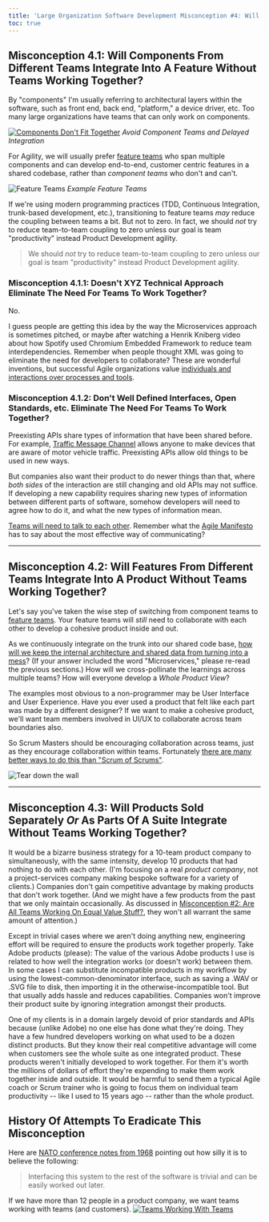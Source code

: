 ```yaml
---
title: 'Large Organization Software Development Misconception #4: Will Parts Made By Different Teams Fit Together By Magic?'
toc: true
---
```

## Misconception 4.1: Will Components From Different Teams Integrate Into A Feature Without Teams Working Together?

By "components" I'm usually referring to architectural layers within the software, such as front end, back end, "platform," a device driver, etc.  Too many large organizations have teams that can only work on components.

[![Components Don't Fit Together](../images/components-dont-fit-together.png)](/Why-Scrum-Isnt-Making-Your-Company-Very-Agile/)
*Avoid Component Teams and Delayed Integration*

For Agility, we will usually prefer [feature teams](https://less.works/less/structure/feature-teams.html) who span multiple components and can develop end-to-end, customer centric features in a shared codebase, rather than *component teams* who don't and can't.

![Feature Teams](../images/feature-teams.png)
*Example Feature Teams*

If we're using modern programming practices (TDD, Continuous Integration, trunk-based development, etc.), transitioning to feature teams *may* reduce the coupling between teams a bit.  But not to zero.  In fact, we should *not* try to reduce team-to-team coupling to zero unless our goal is team "productivity" instead Product Development agility.
> We should *not* try to reduce team-to-team coupling to zero unless our goal is team "productivity" instead Product Development agility.

### Misconception 4.1.1: Doesn't XYZ Technical Approach Eliminate The Need For Teams To Work Together?

No.

I guess people are getting this idea by the way the Microservices approach is sometimes pitched, or maybe after watching a Henrik Kniberg video about how Spotify used Chromium Embedded Framework to reduce team interdependencies.  Remember when people thought XML was going to eliminate the need for developers to collaborate?  These are wonderful inventions, but successful Agile organizations value [individuals and interactions over processes and tools](https://agilemanifesto.org).

### Misconception 4.1.2: Don't Well Defined Interfaces, Open Standards, etc. Eliminate The Need For Teams To Work Together?

Preexisting APIs share types of information that have been shared before.  For example, [Traffic Message Channel](https://en.wikipedia.org/wiki/Traffic_message_channel) allows anyone to make devices that are aware of motor vehicle traffic.  Preexisting APIs allow old things to be used in new ways.

But companies also want their product to do newer things than that, where *both sides* of the interaction are still changing and old APIs may not suffice.  If developing a new capability requires sharing new types of information between different parts of software, somehow developers will need to agree how to do it, and what the new types of information mean.

[Teams will need to talk to each other](https://less.works/less/framework/coordination-and-integration.html).  Remember what the [Agile Manifesto](https://agilemanifesto.org/principles.html) has to say about the most effective way of communicating?

* * *

## Misconception 4.2: Will Features From Different Teams Integrate Into A Product Without Teams Working Together?

Let's say you've taken the wise step of switching from component teams to [feature teams](https://less.works/less/structure/feature-teams.html).  Your feature teams will *still* need to collaborate with each other to develop a cohesive product inside and out.

As we continuously integrate on the trunk into our shared code base, [how will we keep the internal architecture and shared data from turning into a mess](https://less.works/less/technical-excellence/architecture-design.html)?  (If your answer included the word "Microservices," please re-read the previous sections.)  How will we cross-pollinate the learnings across multiple teams?  How will everyone develop a *Whole Product View*?

The examples most obvious to a non-programmer may be User Interface and User Experience.  Have you ever used a product that felt like each part was made by a different designer?  If we want to make a cohesive product, we'll want team members involved in UI/UX to collaborate across team boundaries also.

So Scrum Masters should be encouraging collaboration across teams, just as they encourage collaboration within teams.  Fortunately [there are many better ways to do this than "Scrum of Scrums"](https://less.works/less/framework/coordination-and-integration.html).

![Tear down the wall](../images/tear-down-the-wall.png)

* * *

## Misconception 4.3: Will Products Sold Separately _Or_ As Parts Of A Suite Integrate Without Teams Working Together?

It would be a bizarre business strategy for a 10-team product company to simultaneously, with the same intensity, develop 10 products that had nothing to do with each other.  (I'm focusing on a real *product company*, not a project-services company making bespoke software for a variety of clients.)  Companies don't gain competitive advantage by making products that don't work together.  (And we might have a few products from the past that we only maintain occasionally.  As discussed in [Misconception #2: Are All Teams Working On Equal Value Stuff?](/misconception-2-all-teams-are-working-on-equal-value/), they won't all warrant the same amount of attention.)

Except in trivial cases where we aren't doing anything new, engineering effort will be required to ensure the products work together properly.  Take Adobe products (please):  The value of the various Adobe products I use is related to how well the integration works (or doesn't work) between them.  In some cases I can substitute incompatible products in my workflow by using the lowest-common-denominator interface, such as saving a .WAV or .SVG file to disk, then importing it in the otherwise-incompatible tool.  But that usually adds hassle and reduces capabilities.  Companies won't improve their product suite by ignoring integration amongst their products.  

One of my clients is in a domain largely devoid of prior standards and APIs because (unlike Adobe) no one else has done what they're doing.  They have a few hundred developers working on what used to be a dozen distinct products.  But they know their real competitive advantage will come when customers see the whole suite as one integrated product.  These products weren't initially developed to work together.  For them it's worth the millions of dollars of effort they're expending to make them work together inside and outside.  It would be harmful to send them a typical Agile coach or Scrum trainer who is going to focus them on individual team productivity -- like I used to 15 years ago -- rather than the whole product.

## History Of Attempts To Eradicate This Misconception

Here are [NATO conference notes from 1968](http://homepages.cs.ncl.ac.uk/brian.randell/NATO/nato1968.PDF) pointing out how silly it is to believe the following:

> Interfacing this system to the rest of the software is trivial and can be easily worked out later.

If we have more than 12 people in a product company, we want teams working with teams (and customers).
[![Teams Working With Teams](../images/page-27.png)](/Why-Scrum-Isnt-Making-Your-Company-Very-Agile/)
